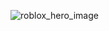 ![roblox_hero_image](https://github.com/bedev2/.github/assets/47404136/6ebbf1f8-5ba8-4213-8d11-55c32c737df7)
